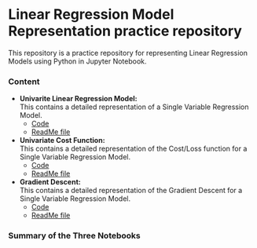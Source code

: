 # Linear Regression Model Representation practice repository
This repository is a practice repository for representing Linear Regression Models using Python in Jupyter Notebook.
### Content
- **Univarite Linear Regression Model:**  
  This contains a detailed representation of a Single Variable Regression Model.  
  - [Code](https://github.com/tamunoWoks/Linear_Regression_Model_Representation_practice/blob/main/univariate_linear_regression.ipynb)  
  - [ReadMe file](https://github.com/tamunoWoks/Linear_Regression_Model_Representation_practice/blob/main/univariate_linear_regression.md)
- **Univariate Cost Function:**  
  This contains a detailed representation of the Cost/Loss function for a Single Variable Regression Model.
  - [Code](https://github.com/tamunoWoks/Linear_Regression_Model_Representation_practice/blob/main/univariate_cost_function.ipynb)
  - [ReadMe file](https://github.com/tamunoWoks/Linear_Regression_Model_Representation_practice/blob/main/univariate_cost_function.md)
- **Gradient Descent:**  
  This contains a detailed representation of the Gradient Descent for a Single Variable Regression Model.
  - [Code](https://github.com/tamunoWoks/Linear_Regression_Model_Representation_practice/blob/main/gradient_descent.ipynb)
  - [ReadMe file](https://github.com/tamunoWoks/Linear_Regression_Model_Representation_practice/blob/main/gradient_descent.md)
### Summary of the Three Notebooks
